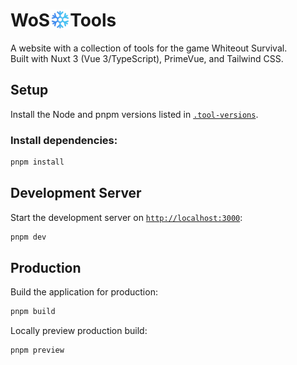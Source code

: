 # WoS<img src="./public/favicon-96x96.png" width="32" height="32" alt="WoS Tools favicon" valign="top" />Tools

A website with a collection of tools for the game Whiteout Survival.  
Built with Nuxt 3 (Vue 3/TypeScript), PrimeVue, and Tailwind CSS.

## Setup

Install the Node and pnpm versions listed in [`.tool-versions`](.tool-versions).

### Install dependencies:

```bash
pnpm install
```

## Development Server

Start the development server on [`http://localhost:3000`](http://localhost:3000):

```bash
pnpm dev
```

## Production

Build the application for production:

```bash
pnpm build
```

Locally preview production build:

```bash
pnpm preview
```
